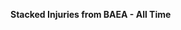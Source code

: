 
<span><span><p dir="auto"><strong>Stacked Injuries from BAEA - All Time</strong></p></span></span><canvas height="0" width="0" style="display: block; box-sizing: border-box; height: 0px; width: 0px;"></canvas>

